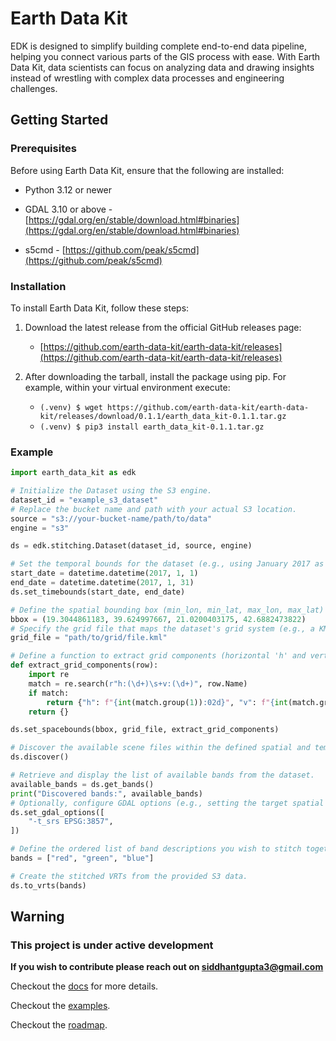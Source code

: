 # Earth Data Kit

EDK is designed to simplify building complete end-to-end data pipeline, helping you connect various parts of the GIS process with ease. With Earth Data Kit, data scientists can focus on analyzing data and drawing insights instead of wrestling with complex data processes and engineering challenges.

## Getting Started

### Prerequisites

Before using Earth Data Kit, ensure that the following are installed:

* Python 3.12 or newer

* GDAL 3.10 or above - [https://gdal.org/en/stable/download.html#binaries](https://gdal.org/en/stable/download.html#binaries)

* s5cmd - [https://github.com/peak/s5cmd](https://github.com/peak/s5cmd)

### Installation

To install Earth Data Kit, follow these steps:

1. Download the latest release from the official GitHub releases page:

    * [https://github.com/earth-data-kit/earth-data-kit/releases](https://github.com/earth-data-kit/earth-data-kit/releases)

2. After downloading the tarball, install the package using pip. For example, within your virtual environment execute:

    * `(.venv) $ wget https://github.com/earth-data-kit/earth-data-kit/releases/download/0.1.1/earth_data_kit-0.1.1.tar.gz`
    * `(.venv) $ pip3 install earth_data_kit-0.1.1.tar.gz`

### Example

```python
import earth_data_kit as edk

# Initialize the Dataset using the S3 engine.
dataset_id = "example_s3_dataset"
# Replace the bucket name and path with your actual S3 location.
source = "s3://your-bucket-name/path/to/data"
engine = "s3"

ds = edk.stitching.Dataset(dataset_id, source, engine)

# Set the temporal bounds for the dataset (e.g., using January 2017 as an example)
start_date = datetime.datetime(2017, 1, 1)
end_date = datetime.datetime(2017, 1, 31)
ds.set_timebounds(start_date, end_date)

# Define the spatial bounding box (min_lon, min_lat, max_lon, max_lat)
bbox = (19.3044861183, 39.624997667, 21.0200403175, 42.6882473822)
# Specify the grid file that maps the dataset's grid system (e.g., a KML file)
grid_file = "path/to/grid/file.kml"

# Define a function to extract grid components (horizontal 'h' and vertical 'v') from a grid file row.
def extract_grid_components(row):
    import re
    match = re.search(r"h:(\d+)\s+v:(\d+)", row.Name)
    if match:
        return {"h": f"{int(match.group(1)):02d}", "v": f"{int(match.group(2)):02d}"}
    return {}

ds.set_spacebounds(bbox, grid_file, extract_grid_components)

# Discover the available scene files within the defined spatial and temporal bounds.
ds.discover()

# Retrieve and display the list of available bands from the dataset.
available_bands = ds.get_bands()
print("Discovered bands:", available_bands)
# Optionally, configure GDAL options (e.g., setting the target spatial reference).
ds.set_gdal_options([
    "-t_srs EPSG:3857",
])

# Define the ordered list of band descriptions you wish to stitch together.
bands = ["red", "green", "blue"]

# Create the stitched VRTs from the provided S3 data.
ds.to_vrts(bands)
```

## Warning

### This project is under active development

**If you wish to contribute please reach out on <siddhantgupta3@gmail.com>**

Checkout the [docs](https://earth-data-kit.github.io/) for more details.

Checkout the [examples](https://github.com/earth-data-kit/edk-examples).

Checkout the [roadmap](https://earth-data-kit.github.io/roadmap.html).
